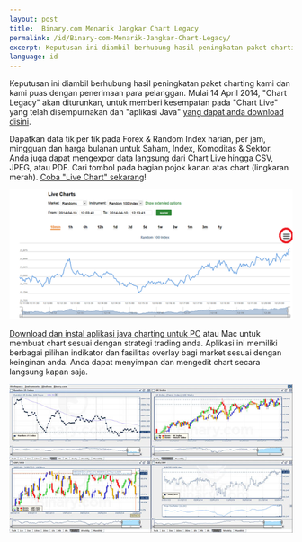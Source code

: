 ```yaml
---
layout: post
title:  Binary.com Menarik Jangkar Chart Legacy
permalink: /id/Binary-com-Menarik-Jangkar-Chart-Legacy/
excerpt: Keputusan ini diambil berhubung hasil peningkatan paket charting kami dan kami puas dengan penerimaan para pelanggan. Mulai 14 April 2014, "Chart Legacy" akan diturunkan, untuk memberi kesempatan pada "Chart Live" yang telah disempurnakan dan "aplikasi Java" yang dapat anda download disini.
language: id
---
```


Keputusan ini diambil berhubung hasil peningkatan paket charting kami dan kami puas dengan penerimaan para pelanggan. Mulai 14 April 2014, "Chart Legacy" akan diturunkan, untuk memberi kesempatan pada "Chart Live" yang telah disempurnakan dan "aplikasi Java" [yang dapat anda download disini](https://www.binary.com/c/chart_application.cgi?l=ID&utm_medium=social&utm_source=blog&utm_content=whatsnew).

Dapatkan data tik per tik pada Forex & Random Index harian, per jam, mingguan dan harga bulanan untuk Saham, Index, Komoditas & Sektor. Anda juga dapat mengexpor data langsung dari Chart Live hingga CSV, JPEG, atau PDF. Cari tombol pada bagian pojok kanan atas chart (lingkaran merah). [Coba "Live Chart" sekarang](https://www.binary.com/c/livechart.cgi?l=ID#R_100:10min&utm_medium=social&utm_source=blog&utm_content=whatsnew)!

[![](/images/592847.png)](https://www.binary.com/c/livechart.cgi?l=ID#R_100:10min&utm_medium=social&utm_source=blog&utm_content=whatsnew)

[Download dan instal aplikasi java charting untuk PC](https://www.binary.com/c/chart_application.cgi?l=ID&utm_medium=social&utm_source=blog&utm_content=whatsnew) atau Mac untuk membuat chart sesuai dengan strategi trading anda. Aplikasi ini memiliki berbagai pilihan indikator dan fasilitas overlay bagi market sesuai dengan keinginan anda. Anda dapat menyimpan dan mengedit chart secara langsung kapan saja.

[![](/images/4626021_orig.jpg)](https://www.binary.com/c/chart_application.cgi?l=ID&utm_medium=social&utm_source=blog&utm_content=whatsnew)
